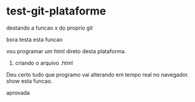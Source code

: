 # test-git-plataforme
destando a funcao x do proprio git 

bora testa esta funcao

vou programar um html direto desta plataforma.

1) criando o arquivo .html

Deu certo tudo que programo vai alterando em tempo real no navegador. show esta funcao.

aprovada





